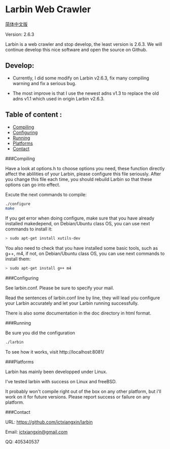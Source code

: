 Larbin Web Crawler
==================

[简体中文版](/README.md)

Version: 2.6.3

Larbin is a web crawler and stop develop, the least version is 2.6.3.
We will continue develop this nice software and open the source on Github.

Develop:
--------

* Currently, I did some modify on Larbin v2.6.3, fix many compiling warning and fix a serious bug.

* The most improve is that I use the newest adns v1.3 to replace the old adns v1.1 which used in origin Larbin v2.6.3.

Table of content :
------------------

* [Compiling](#compiling)
* [Configuring](#configuring)
* [Running](#running)
* [Platforms](#platforms)
* [Contact](#contact)

###Compiling

Have a look at options.h to choose options you need, these function directly affect the ablilities of your Larbin, please configure this file seriously. After you change this file each time, you should rebuild Larbin so that these options can go into effect.

Excute the next commands to compile:

```bash
./configure
make
```
If you get error when doing configure, make sure that you have already installed makedepend, on Debian/Ubuntu class OS, you can use next commands to install it:
```bash
> sudo apt-get install xutils-dev
```
You also need to check that you have installed some basic tools, such as g++, m4, if not, on Debian/Ubuntu class OS, you can use next commands to install them:
```bash
> sudo apt-get install g++ m4
``` 

###Configuring

See larbin.conf. Please be sure to specify your mail.

Read the sentences of larbin.conf line by line, they will lead you configure your Larbin accurately and let your Larbin running successfully.

There is also some documentation in the doc directory in html format.

###Running

Be sure you did the configuration

```bash
./larbin
```

To see how it works, visit http://localhost:8081/

###Platforms

Larbin has mainly been developped under Linux.

I've tested larbin with success on Linux and freeBSD.

It probably won't compile right out of the box on any other platform,
but i'll work on it for future versions. Please report success or failure on any platform.

###Contact

URL: https://github.com/ictxiangxin/larbin

Email: ictxiangxin@gmail.com

QQ: 405340537
